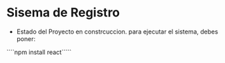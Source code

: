 <h1>Sisema de Registro</h1>

- Estado del Proyecto en constrcuccion.
para ejecutar el sistema, debes poner:

````npm install react`````
